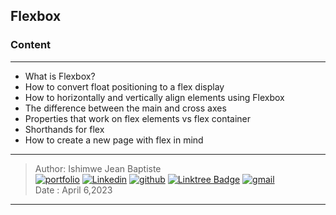 ## Flexbox

### Content
---
- What is Flexbox?
- How to convert float positioning to a flex display
- How to horizontally and vertically align elements using Flexbox
- The difference between the main and cross axes
- Properties that work on flex elements vs flex container
- Shorthands for flex
- How to create a new page with flex in mind



***

> Author: Ishimwe Jean Baptiste  <br>
[![portfolio](https://img.shields.io/badge/Portfolio-5340ff?style=for-the-badge&logo=Google-chrome&logoColor=white)](https://hbapte.vercel.app/)
[![Linkedin](https://img.shields.io/badge/linkedin-0A66C2?style=for-the-badge&logo=linkedin&logoColor=white)](https://www.linkedin.com/in/hbapte)
[![github](https://img.shields.io/badge/GitHub-000000?style=for-the-badge&logo=GitHub&logoColor=white)](https://github.com/hbapte)
[![Linktree Badge](https://img.shields.io/badge/Linktree-hbapte-green)](https://www.linktr.ee/hbapte)
[![gmail](https://img.shields.io/badge/Gmail-D14836?style=for-the-badge&logo=Gmail&logoColor=white)](mailto:ijbapte@gmail.com)<br>
> Date : April 6,2023

***
